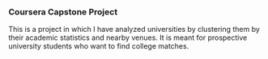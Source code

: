 ### Coursera Capstone Project
This is a project in which I have analyzed universities by clustering them by their academic statistics and nearby venues. It is meant for prospective university students who want to find college matches. 
